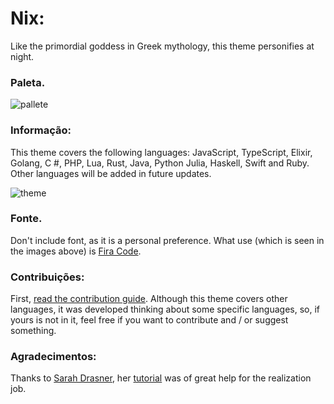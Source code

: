 # Nix:
Like the primordial goddess in Greek mythology, this theme personifies at night.

### Paleta.

![pallete](https://i.postimg.cc/5yLR57mp/pallete.png)

### Informação:
This theme covers the following languages: JavaScript, TypeScript, Elixir, Golang, C #, PHP, Lua, Rust, Java, Python Julia, Haskell, Swift and Ruby. Other languages ​​will be added in future updates.


![theme](https://i.postimg.cc/vB9JXZYW/theme.png)

### Fonte.

Don't include font, as it is a personal preference. What use (which is seen in the images above) is [Fira Code](https://github.com/tonsky/FiraCode). 

### Contribuições:
First, [read the contribution guide](CONTRIBUTING.md). Although this theme covers other languages, it was developed thinking about some specific languages, so, if yours is not in it, feel free if you want to contribute and / or suggest something.

### Agradecimentos:
Thanks to [Sarah Drasner](https://twitter.com/sarah_edo), her [tutorial](https://css-tricks.com/creating-a-vs-code-theme) was of great help for the realization job.